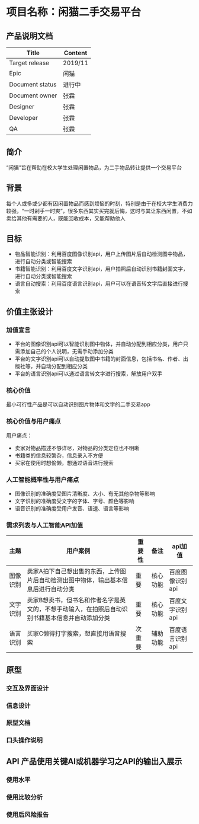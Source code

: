 # 项目名称：闲猫二手交易平台
## 产品说明文档

|  Title   |   Content  |
| --- | --- |
| Target release    |  2019/11   |
|  Epic   |  闲猫   |
|  Document status   |  进行中   |
|  Document owner   |  张霖   |
|  Designer   |  张霖   |
|  Developer   |  张霖   |
|  QA   |   张霖  |

## 简介
“闲猫”旨在帮助在校大学生处理闲置物品，为二手物品转让提供一个交易平台

## 背景
每个人或多或少都有因闲置物品而感到烦恼的时刻，特别是由于在校大学生消费力较强，“一时剁手一时爽”，很多东西其实买完就后悔，这时与其让东西闲置，不如卖给其他有需要的人，既能回收成本，又能帮助他人

## 目标
- 物品智能识别：利用百度图像识别api，用户上传图片后自动检测图中物品，进行自动分类或智能搜索
- 书籍智能识别：利用百度文字识别api，用户拍照后自动识别书籍封面文字，进行自动分类或智能搜索
- 语言自动搜索：利用百度语言识别api，用户可以在语音转文字后直接进行搜索

## 价值主张设计
### 加值宣言
- 平台的图像识别api可以智能识别图中物体，并自动分配到相应分类，用户只需添加自己的个人说明，无需手动添加分类
- 平台的文字识别api可以自动提取图中书籍的封面信息，包括书名、作者、出版社等，并自动分配到相应分类
- 平台的语言识别api可以通过语言转文字进行搜索，解放用户双手

### 核心价值
最小可行性产品是可以自动识别图片物体和文字的二手交易app

### 核心价值与用户痛点
用户痛点：
- 卖家对物品描述不够详尽，对物品的分类定位也不明晰
- 书籍类的信息较繁杂，信息录入不方便
- 买家在使用时想偷懒，想通过语音进行搜索

### 人工智能概率性与用户痛点
- 图像识别的准确度受图片清晰度、大小、有无其他杂物等影响
- 文字识别的准确度受文字的字体、字号、颜色等影响
- 语音识别的准确度受用户发音、语速、语言等影响

### 需求列表与人工智能API加值
|  主题   |  用户案例   |  重要性   |  备注   |  api加值   |
| --- | --- | --- | --- | --- |
|  图像识别   |  卖家A拍下自己想出售的东西，上传图片后自动检测出图中物体，输出基本信息后进行自动分类 |  重要   |  核心功能   |  百度图像识别api   |
|  文字识别   |  卖家B想卖书，但书名和作者名字是英文的，不想手动输入，在拍照后自动识别书籍基本信息并自动添加分类   |  重要   |  核心功能   |  百度文字识别api   |
|  语言识别   | 买家C懒得打字搜索，想直接用语音搜索   |  次重要   |  辅助功能  |  百度语言识别api   |

## 原型
### 交互及界面设计

### 信息设计

### 原型文档

### 口头操作说明

## API 产品使用关键AI或机器学习之API的输出入展示 
### 使用水平

### 使用比较分析

### 使用后风险报告 
